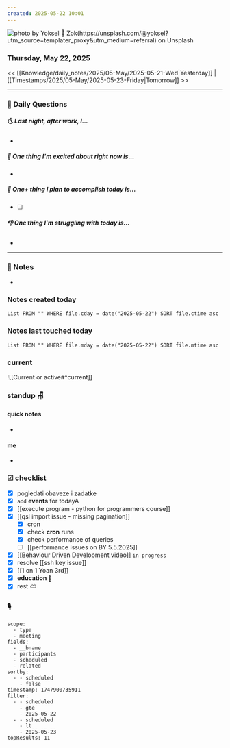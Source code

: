 ```yaml
---
created: 2025-05-22 10:01
---
```

![photo by Yoksel 🌿 Zok(https://unsplash.com/@yoksel?utm_source=templater_proxy&utm_medium=referral) on Unsplash](https://images.unsplash.com/photo-1613236116431-56bc4aabe4ce?crop=entropy&cs=srgb&fm=jpg&ixid=M3w2NDU1OTF8MHwxfHJhbmRvbXx8fHx8fHx8fDE3NDc5MDA4NjN8&ixlib=rb-4.1.0&q=85&w=200&h=200)
### Thursday, May 22, 2025

<< [[Knowledge/daily_notes/2025/05-May/2025-05-21-Wed|Yesterday]] | [[Timestamps/2025/05-May/2025-05-23-Friday|Tomorrow]] >>

___
### 📅 Daily Questions
##### 🌜 **Last night, after work, I...**
- 

##### 🙌 **One thing I'm excited about right now is...**
- 

##### 🚀 **One+ thing I plan to accomplish today is...**
- [ ] 

##### 👎 **One thing I'm struggling with today is...**
- 

---
### 📝 Notes
- 

### Notes created today
```dataview
List FROM "" WHERE file.cday = date("2025-05-22") SORT file.ctime asc
```

### Notes last touched today
```dataview
List FROM "" WHERE file.mday = date("2025-05-22") SORT file.mtime asc
`````
### **current**
![[Current or active#^current]]

### **standup** 🪑

#### quick notes
- 
#### me 
- 

### ☑ checklist
- [x] pogledati  obaveze i zadatke
- [x] `add` **events** for todayA
- [x] [[execute program - python for programmers course]]
- [x] [[qsl import issue - missing pagination]]
	- [x] cron
	- [x] check **cron** runs
	- [x] check performance of queries
	- [ ] [[performance issues on BY 5.5.2025]]
- [x] [[Behaviour Driven Development video]] `in progress`
- [x] resolve [[ssh key issue]]
- [x] [[1 on 1 Yoan 3rd]]
- [x] **education 🎒**
- [x] rest ⛅ 

### 🎙

```set
scope:
  - type
  - meeting
fields:
  - __bname
  - participants
  - scheduled
  - related
sortby:
  - - scheduled
    - false
timestamp: 1747900735911
filter:
  - - scheduled
    - gte
    - 2025-05-22
  - - scheduled
    - lt
    - 2025-05-23
topResults: 11

```
